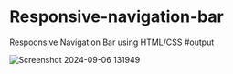 # Responsive-navigation-bar
Respoonsive Navigation Bar using HTML/CSS
#output



![Screenshot 2024-09-06 131949](https://github.com/user-attachments/assets/4d6829a7-8d48-464d-b0cd-d90bd6a7789d)
